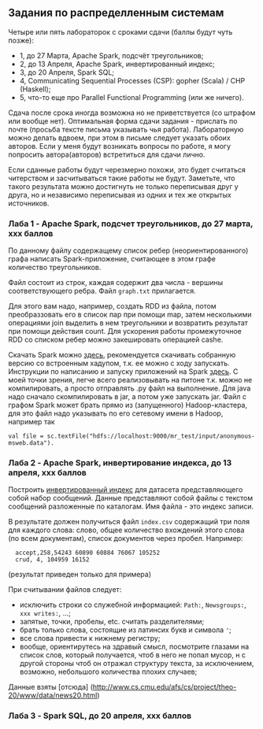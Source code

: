 ## Задания по распределленным системам
Четыре или пять лабораторок с сроками сдачи (баллы будут чуть позже):
- 1,  до 27 Марта, Apache Spark, подсчёт треугольников;
- 2,  до 13 Апреля, Apache Spark, инвертированный индекс;
- 3,  до 20 Апреля, Spark SQL;
- 4, Communicating Sequential Processes (CSP): gopher (Scala) / CHP (Haskell);
- 5, что-то еще про Parallel Functional Programming (или же ничего).

Сдача после срока иногда возможна но не приветствуется (со штрафом или вообще нет). Оптимальная форма сдачи задания - прислать по почте (просьба  тексте письма указывать чья работа). Лабораторную можно делать вдвоем, при этом в письме следует указать обоих авторов. Если у меня будут возникать вопросы по работе, я могу попросить автора(авторов) встретиться для сдачи лично.

Если сданные работы будут черезмерно похожи, это будет считаться читерством и засчитываться такие работы не будут. Заметьте, что такого результата можно достигнуть не только переписывая друг у друга, но и независимо переписывая из одних и тех же открытых источников.

### Лаба 1 - Apache Spark, подсчет треугольников, до 27 марта, xxx баллов

По данному файлу содержащему список ребер (неориентированного) графа написать Spark-приложение, считающее в этом графе количество треугольников.

Файл состоит из строк, каждая содержит два числа - вершины соответствующего ребра. Файл `graph.txt` прилагается.

Для этого вам надо, например, создать RDD из файла, потом преобраззовать его в список пар при помощи map, затем несколькими операциями join выделить в нем треугольники и возвратить результат при помощи действия count. Для ускорения работы промежуточное RDD со списком ребер можно закешировать операцией cashe.

Скачать Spark можно [здесь](http://spark.apache.org/downloads.html), рекомендуется скачивать собранную версию со встроенным хадупом, т.к. ее можно с ходу запускать. Инструкции по написанию и запуску приложений на Spark [здесь](http://spark.apache.org/docs/latest/programming-guide.html). С моей точки зрения, легче всего реализовывать на питоне т.к. можно не компилировать, а просто отправлять .py файл на выполнение. Для java надо сначало скомпилировать в jar, а потом уже запускать jar. Файл с графом Spark может брать прямо из (запущенного) Hadoop-кластера, для это файл надо указывать по его сетевому имени в Hadoop, например так

```
val file = sc.textFile("hdfs://localhost:9000/mr_test/input/anonymous-msweb.data").
```

### Лаба 2 - Apache Spark, инвертирование индекса, до 13 апреля, xxx баллов
Построить [инвертированный индекс](https://ru.wikipedia.org/wiki/Инвертированный_индекс) для датасета представляющего собой набор сообщений. Данные представляют собой файлы с текстом сообщений разложенные по каталогам. Имя файла - это индекс записи.  

В результате должен получиться файл `index.csv` содержащий три поля для каждого слова: слово, общее количество вхождений этого слова (по всем документам), список документов через пробел. Например:

```
  accept,258,54243 60890 60884 76067 105252
  crud, 4, 104959 16152
```
(результат приведен только для примера)

При считывании файлов следует:
  - исключить строки со служебной информацией: `Path:`, `Newsgroups:`, `xxx writes:`, ...;
  - запятые, точки, пробелы, etc. считать разделителями;
  - брать только слова, состоящие из латинсих букв и символа `'`;
  - все слова привести к нижнему регистру;
  - вообще, ориентирутесь на здравый смысл, посмотрите глазами на список слов, который получается, чтоб в него не попал мусор, н с другой стороны чтоб он отражал структуру текста, за исключением, возможно, небольшого количества плохих случаев;


Данные взяты [отсюда] (http://www.cs.cmu.edu/afs/cs/project/theo-20/www/data/news20.html)

### Лаба 3 - Spark SQL, до 20 апреля, xxx баллов




